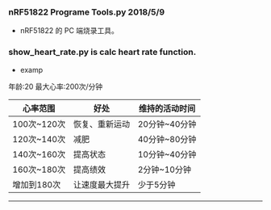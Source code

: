 ### nRF51822 Programe Tools.py 2018/5/9
- nRF51822 的 PC 端烧录工具。

### show_heart_rate.py is calc heart rate function.
- examp

年龄:20 最大心率:200次/分钟

|心率范围|好处|维持的活动时间|
|---|---|---|
|100次~120次|恢复、重新运动|20分钟~40分钟|
|120次~140次|减肥|40分钟~80分钟|
|140次~160次|提高状态|10分钟~40分钟|
|160次~180次|提高绩效|2分钟~10分钟|
|增加到180次|让速度最大提升|少于5分钟|

---
